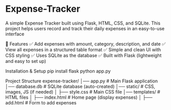 # Expense-Tracker
A simple Expense Tracker built using Flask, HTML, CSS, and SQLite. This project helps users record and track their daily expenses in an easy-to-use interface

🔹 Features
✅ Add expenses with amount, category, description, and date
✅ View all expenses in a structured table format
✅ Simple and clean UI with CSS styling
✅ Uses SQLite as the database
✅ Built with Flask (lightweight and easy to set up)

 Installation & Setup
pip install flask
python app.py

Project Structure
expense-tracker/
│── app.py              # Main Flask application
│── database.db         # SQLite database (auto-created)
│── static/             # CSS, images, JS (if needed)
│   ├── style.css       # Main CSS file
│── templates/          # HTML files
│   ├── index.html      # Home page (display expenses)
│   ├── add.html        # Form to add expenses
